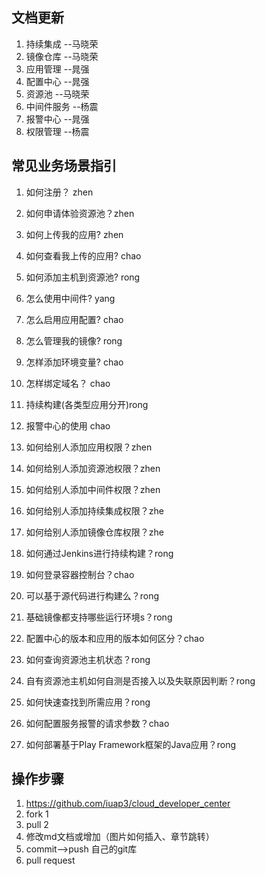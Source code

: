 ﻿文档更新
---
1. 持续集成 --马晓荣
2. 镜像仓库 --马晓荣
2. 应用管理 --晁强
3. 配置中心 --晁强
3. 资源池 --马晓荣
4. 中间件服务 --杨震
5. 报警中心 --晁强
6. 权限管理 --杨震

常见业务场景指引
---
1. 如何注册？ zhen
2. 如何申请体验资源池？zhen

2. 如何上传我的应用? zhen
3. 如何查看我上传的应用?  chao
4. 如何添加主机到资源池? rong
5. 怎么使用中间件? yang
6. 怎么启用应用配置? chao
7. 怎么管理我的镜像? rong
8. 怎样添加环境变量? chao
9. 怎样绑定域名？ chao
10. 持续构建(各类型应用分开)rong
11. 报警中心的使用 chao
12. 如何给别人添加应用权限？zhen
13. 如何给别人添加资源池权限？zhen
14. 如何给别人添加中间件权限？zhen
15. 如何给别人添加持续集成权限？zhe
16. 如何给别人添加镜像仓库权限？zhe
17. 如何通过Jenkins进行持续构建？rong
18. 如何登录容器控制台？chao
19. 可以基于源代码进行构建么？rong
20. 基础镜像都支持哪些运行环境s？rong
21. 配置中心的版本和应用的版本如何区分？chao
22. 如何查询资源池主机状态？rong
23. 自有资源池主机如何自测是否接入以及失联原因判断？rong
24. 如何快速查找到所需应用？rong
25. 如何配置服务报警的请求参数？chao
26. 如何部署基于Play Framework框架的Java应用？rong

操作步骤
---
1. https://github.com/iuap3/cloud_developer_center
2. fork 1
3. pull 2
3. 修改md文档或增加（图片如何插入、章节跳转）
4. commit-->push 自己的git库
5. pull request